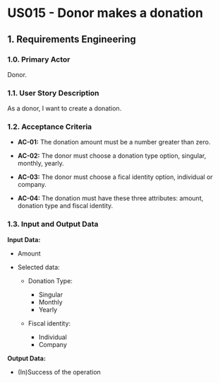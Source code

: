 # US015 - Donor makes a donation

## 1. Requirements Engineering

### 1.0. Primary Actor
Donor.

### 1.1. User Story Description
As a donor, I want to create a donation.

### 1.2. Acceptance Criteria

* **AC-01:** The donation amount must be a number greater than zero.

* **AC-02:** The donor must choose a donation type option, singular, monthly, yearly.

* **AC-03:** The donor must choose a fical  identity option, individual or company.

* **AC-04:** The donation must have these three attributes: amount, donation type and fiscal identity.

### 1.3. Input and Output Data

**Input Data:**

* Amount

* Selected data:

    * Donation Type: 
  
        * Singular
        * Monthly
        * Yearly
      
    * Fiscal identity:
  
        * Individual
        * Company

**Output Data:**

* (In)Success of the operation

